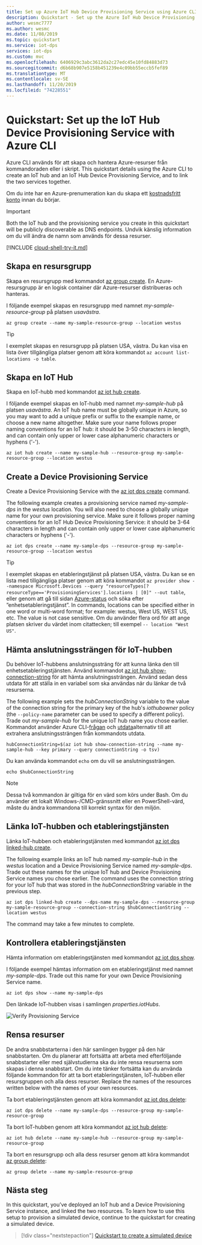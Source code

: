 ```yaml
---
title: Set up Azure IoT Hub Device Provisioning Service using Azure CLI
description: Quickstart - Set up the Azure IoT Hub Device Provisioning Service using Azure CLI
author: wesmc7777
ms.author: wesmc
ms.date: 11/08/2019
ms.topic: quickstart
ms.service: iot-dps
services: iot-dps
ms.custom: mvc
ms.openlocfilehash: 6406929c3abc3612da2c27edc45e10fd84883d73
ms.sourcegitcommit: d6b68b907e5158b451239e4c09bb55eccb5fef89
ms.translationtype: MT
ms.contentlocale: sv-SE
ms.lasthandoff: 11/20/2019
ms.locfileid: "74228551"
---
```

# <a name="quickstart-set-up-the-iot-hub-device-provisioning-service-with-azure-cli"></a>Quickstart: Set up the IoT Hub Device Provisioning Service with Azure CLI

Azure CLI används för att skapa och hantera Azure-resurser från kommandoraden eller i skript. This quickstart details using the Azure CLI to create an IoT hub and an IoT Hub Device Provisioning Service, and to link the two services together. 

Om du inte har en Azure-prenumeration kan du skapa ett [kostnadsfritt konto](https://azure.microsoft.com/free/?WT.mc_id=A261C142F) innan du börjar.

> [!IMPORTANT]
> Both the IoT hub and the provisioning service you create in this quickstart will be publicly discoverable as DNS endpoints. Undvik känslig information om du vill ändra de namn som används för dessa resurser.
>

[!INCLUDE [cloud-shell-try-it.md](../../includes/cloud-shell-try-it.md)]


## <a name="create-a-resource-group"></a>Skapa en resursgrupp

Skapa en resursgrupp med kommandot [az group create](/cli/azure/group#az-group-create). En Azure-resursgrupp är en logisk container där Azure-resurser distribueras och hanteras. 

I följande exempel skapas en resursgrupp med namnet *my-sample-resource-group* på platsen *usavästra*.

```azurecli-interactive 
az group create --name my-sample-resource-group --location westus
```

> [!TIP]
> I exemplet skapas en resursgrupp på platsen USA, västra. Du kan visa en lista över tillgängliga platser genom att köra kommandot `az account list-locations -o table`.
>
>

## <a name="create-an-iot-hub"></a>Skapa en IoT Hub

Skapa en IoT-hubb med kommandot [az iot hub create](/cli/azure/iot/hub#az-iot-hub-create).

I följande exempel skapas en IoT-hubb med namnet *my-sample-hub* på platsen *usavästra*. An IoT hub name must be globally unique in Azure, so you may want to add a unique prefix or suffix to the example name, or choose a new name altogether. Make sure your name follows proper naming conventions for an IoT hub: it should be 3-50 characters in length, and can contain only upper or lower case alphanumeric characters or hyphens ('-'). 

```azurecli-interactive 
az iot hub create --name my-sample-hub --resource-group my-sample-resource-group --location westus
```

## <a name="create-a-device-provisioning-service"></a>Create a Device Provisioning Service

Create a Device Provisioning Service with the [az iot dps create](/cli/azure/iot/dps#az-iot-dps-create) command. 

The following example creates a provisioning service named *my-sample-dps* in the *westus* location. You will also need to choose a globally unique name for your own provisioning service. Make sure it follows proper naming conventions for an IoT Hub Device Provisioning Service: it should be 3-64 characters in length and can contain only upper or lower case alphanumeric characters or hyphens ('-').

```azurecli-interactive 
az iot dps create --name my-sample-dps --resource-group my-sample-resource-group --location westus
```

> [!TIP]
> I exemplet skapas en etableringstjänst på platsen USA, västra. Du kan se en lista med tillgängliga platser genom att köra kommandot `az provider show --namespace Microsoft.Devices --query "resourceTypes[?resourceType=='ProvisioningServices'].locations | [0]" --out table`, eller genom att gå till sidan [Azure-status](https://azure.microsoft.com/status/) och söka efter ”enhetsetableringstjänst”. In commands, locations can be specified either in one word or multi-word format; for example: westus, West US, WEST US, etc. The value is not case sensitive. Om du använder flera ord för att ange platsen skriver du värdet inom citattecken; till exempel `-- location "West US"`.
>

## <a name="get-the-connection-string-for-the-iot-hub"></a>Hämta anslutningssträngen för IoT-hubben

Du behöver IoT-hubbens anslutningssträng för att kunna länka den till enhetsetableringstjänsten. Använd kommandot [az iot hub show-connection-string](/cli/azure/iot/hub#az-iot-hub-show-connection-string) för att hämta anslutningssträngen. Använd sedan dess utdata för att ställa in en variabel som ska användas när du länkar de två resurserna. 

The following example sets the *hubConnectionString* variable to the value of the connection string for the primary key of the hub's *iothubowner* policy (the `--policy-name` parameter can be used to specify a different policy). Trade out *my-sample-hub* for the unique IoT hub name you chose earlier. Kommandot använder Azure CLI-[frågan](/cli/azure/query-azure-cli) och [utdata](/cli/azure/format-output-azure-cli#tsv-output-format)alternativ till att extrahera anslutningssträngen från kommandots utdata.

```azurecli-interactive 
hubConnectionString=$(az iot hub show-connection-string --name my-sample-hub --key primary --query connectionString -o tsv)
```

Du kan använda kommandot `echo` om du vill se anslutningssträngen.

```azurecli-interactive 
echo $hubConnectionString
```

> [!NOTE]
> Dessa två kommandon är giltiga för en värd som körs under Bash. Om du använder ett lokalt Windows-/CMD-gränssnitt eller en PowerShell-värd, måste du ändra kommandona till korrekt syntax för den miljön.
>

## <a name="link-the-iot-hub-and-the-provisioning-service"></a>Länka IoT-hubben och etableringstjänsten

Länka IoT-hubben och etableringstjänsten med kommandot [az iot dps linked-hub create](/cli/azure/iot/dps/linked-hub#az-iot-dps-linked-hub-create). 

The following example links an IoT hub named *my-sample-hub* in the *westus* location and a Device Provisioning Service named *my-sample-dps*. Trade out these names for the unique IoT hub and Device Provisioning Service names you chose earlier. The command uses the connection string for your IoT hub that was stored in the *hubConnectionString* variable in the previous step.

```azurecli-interactive 
az iot dps linked-hub create --dps-name my-sample-dps --resource-group my-sample-resource-group --connection-string $hubConnectionString --location westus
```

The command may take a few minutes to complete.

## <a name="verify-the-provisioning-service"></a>Kontrollera etableringstjänsten

Hämta information om etableringstjänsten med kommandot [az iot dps show](/cli/azure/iot/dps#az-iot-dps-show).

I följande exempel hämtas information om en etableringstjänst med namnet *my-sample-dps*. Trade out this name for your own Device Provisioning Service name.

```azurecli-interactive
az iot dps show --name my-sample-dps
```
Den länkade IoT-hubben visas i samlingen *properties.iotHubs*.

![Verify Provisioning Service](./media/quick-setup-auto-provision-cli/verify-provisioning-service.png)

## <a name="clean-up-resources"></a>Rensa resurser

De andra snabbstarterna i den här samlingen bygger på den här snabbstarten. Om du planerar att fortsätta att arbeta med efterföljande snabbstarter eller med självstudierna ska du inte rensa resurserna som skapas i denna snabbstart. Om du inte tänker fortsätta kan du använda följande kommandon för att ta bort etableringstjänsten, IoT-hubben eller resursgruppen och alla dess resurser. Replace the names of the resources written below with the names of your own resources.

Ta bort etableringstjänsten genom att köra kommandot [az iot dps delete](/cli/azure/iot/dps#az-iot-dps-delete):

```azurecli-interactive
az iot dps delete --name my-sample-dps --resource-group my-sample-resource-group
```
Ta bort IoT-hubben genom att köra kommandot [az iot hub delete](/cli/azure/iot/hub#az-iot-hub-delete):

```azurecli-interactive
az iot hub delete --name my-sample-hub --resource-group my-sample-resource-group
```

Ta bort en resursgrupp och alla dess resurser genom att köra kommandot [az group delete](/cli/azure/group#az-group-delete):

```azurecli-interactive
az group delete --name my-sample-resource-group
```

## <a name="next-steps"></a>Nästa steg

In this quickstart, you’ve deployed an IoT hub and a Device Provisioning Service instance, and linked the two resources. To learn how to use this setup to provision a simulated device, continue to the quickstart for creating a simulated device.

> [!div class="nextstepaction"]
> [Quickstart to create a simulated device](./quick-create-simulated-device.md)
